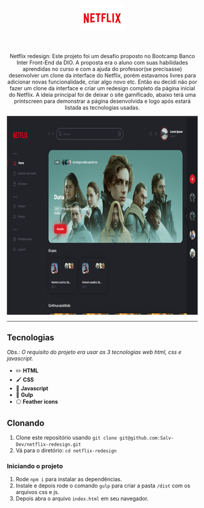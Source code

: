 <h1 align="center">
<br>
  <img src="./img/logoNetflix.png" alt="netflix redesign" width="120">
<br>
<br>
</h1>

<p align="center">Netflix redesign: Este projeto foi um desafio proposto no Bootcamp Banco Inter Front-End da DIO. A proposta era o aluno com suas habilidades aprendidas no curso e com a ajuda do professor(se precisasse) desenvolver um clone da interface do Netflix, porém estavamos livres para adicionar novas funcionalidade, criar algo novo etc. Então eu decidi não por fazer um clone da interface e criar um redesign completo da página inicial do Netflix. A ideia principal foi de deixar o site gamificado, abaixo terá uma printscreen para demonstrar a página desenvolvida e logo após estará listada as tecnologias usadas.</p>

[//]: # (Add your gifs/images here:)
<div>
  <img src="./img/netflix-desktop.png" alt="Netflix demo" height="525">
</div>
<hr />

## Tecnologias
[//]: # (Add the features of your project here:)

*Obs.: O requisito do projeto era usar as 3 tecnologias web html, css e javascript.*

- ✏️ **HTML**
- 🖌 **CSS**
- 📝 **Javascript**
- 🔴 **Gulp**
- ⚪ **Feather icons**
  
## Clonando

1. Clone este repositório usando `git clone git@github.com:Salv-Dev/netflix-redesign.git`
2. Vá para o diretório: `cd netflix-redesign`<br />

### Iniciando o projeto
1. Rode `npm i` para instalar as dependências.
2. Instale e depois rode o comando `gulp` para criar a pasta `/dist` com os arquivos css e js.
3. Depois abra o arquivo `index.html` em seu navegador.